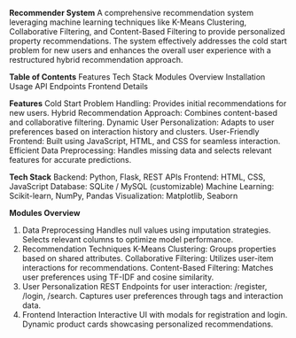 **Recommender System**
A comprehensive recommendation system leveraging machine learning techniques like K-Means Clustering, Collaborative Filtering, and Content-Based Filtering to provide personalized property recommendations. The system effectively addresses the cold start problem for new users and enhances the overall user experience with a restructured hybrid recommendation approach.

**Table of Contents**
Features
Tech Stack
Modules Overview
Installation
Usage
API Endpoints
Frontend Details

**Features**
Cold Start Problem Handling: Provides initial recommendations for new users.
Hybrid Recommendation Approach: Combines content-based and collaborative filtering.
Dynamic User Personalization: Adapts to user preferences based on interaction history and clusters.
User-Friendly Frontend: Built using JavaScript, HTML, and CSS for seamless interaction.
Efficient Data Preprocessing: Handles missing data and selects relevant features for accurate predictions.

**Tech Stack**
Backend: Python, Flask, REST APIs
Frontend: HTML, CSS, JavaScript
Database: SQLite / MySQL (customizable)
Machine Learning: Scikit-learn, NumPy, Pandas
Visualization: Matplotlib, Seaborn

**Modules Overview**
1. Data Preprocessing
Handles null values using imputation strategies.
Selects relevant columns to optimize model performance.
2. Recommendation Techniques
K-Means Clustering: Groups properties based on shared attributes.
Collaborative Filtering: Utilizes user-item interactions for recommendations.
Content-Based Filtering: Matches user preferences using TF-IDF and cosine similarity.
3. User Personalization
REST Endpoints for user interaction: /register, /login, /search.
Captures user preferences through tags and interaction data.
4. Frontend Interaction
Interactive UI with modals for registration and login.
Dynamic product cards showcasing personalized recommendations.

